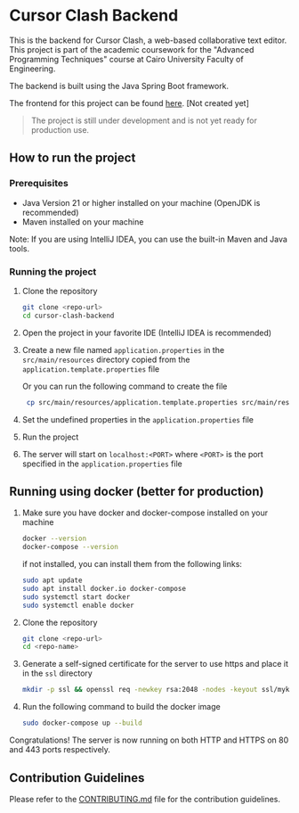 # Cursor Clash Backend

This is the backend for Cursor Clash, a web-based collaborative text editor. 
This project is part of the academic coursework for the "Advanced Programming Techniques" course at Cairo University
Faculty of Engineering.

The backend is built using the Java Spring Boot framework.

The frontend for this project can be found [here](). [Not created yet]


> The project is still under development and is not yet ready for production use.



## How to run the project

### Prerequisites
- Java Version 21 or higher installed on your machine (OpenJDK is recommended)
- Maven installed on your machine

Note: If you are using IntelliJ IDEA, you can use the built-in Maven and Java tools.

### Running the project

1. Clone the repository
    ```bash
    git clone <repo-url>
    cd cursor-clash-backend
    ```
1. Open the project in your favorite IDE (IntelliJ IDEA is recommended)
1. Create a new file named `application.properties` in the `src/main/resources` directory copied from the `application.template.properties` file
   
   Or you can run the following command to create the file
   ```bash
    cp src/main/resources/application.template.properties src/main/resources/application.properties
   ```
1. Set the undefined properties in the `application.properties` file
1. Run the project
1. The server will start on `localhost:<PORT>` where `<PORT>` is the port specified in the `application.properties` file


## Running using docker (better for production)

1. Make sure you have docker and docker-compose installed on your machine
   ```bash
   docker --version
   docker-compose --version
   ```
   
   if not installed, you can install them from the following links:
   ```bash
   sudo apt update
   sudo apt install docker.io docker-compose
   sudo systemctl start docker
   sudo systemctl enable docker
   ```
   
1. Clone the repository
    ```bash
    git clone <repo-url>
    cd <repo-name>
    ```

1. Generate a self-signed certificate for the server to use https and place it in the `ssl` directory
    ```bash
    mkdir -p ssl && openssl req -newkey rsa:2048 -nodes -keyout ssl/mykey.key -x509 -days 365 -out ssl/mycert.crt
    ```
1. Run the following command to build the docker image
    ```bash
    sudo docker-compose up --build
    ```
   
Congratulations! The server is now running on both HTTP and HTTPS on 80 and 443 ports respectively.





## Contribution Guidelines

Please refer to the [CONTRIBUTING.md](CONTRIBUTING.md) file for the contribution guidelines.